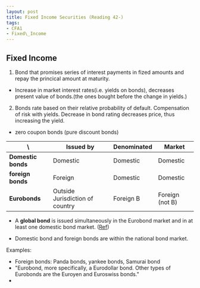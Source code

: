 ```yaml
---
layout: post
title: Fixed Income Securities (Reading 42-) 
tags: 
- CFA1
- Fixed\_Income
---
```

<script src="https://cdn.mathjax.org/mathjax/latest/MathJax.js?config=TeX-AMS-MML_HTMLorMML" type="text/javascript"></script>


## Fixed Income

1.  Bond that promises series of interest payments in fized amounts and repay the princical amount at maturity.  
  - Increase in market interest rates(i.e. yields on bonds), decreases present value of bonds.(the ones bought before the change in yields.) 

2. Bonds rate based on their relative probability of default. Compensation of risk with yields. Decrease in bond rating decreases price, thus increasing the yield.



* zero coupon bonds (pure discount bonds)
 


  


 \  | Issued by | Denominated | Market
----|----|----|---- 
**Domestic bonds** | Domestic | Domestic | Domestic
**foreign bonds** | Foreign | Domestic | Domestic
**Eurobonds** | Outside Jurisdiction of country | Foreign B | Foreign (not B)


- A **global bond** is issued simultaneously in the Eurobond market and in at least one domestic bond market.
([Ref](http://remington-work.blogspot.com/2009/07/foreign-vs-euro-vs-global-bonds.html))

- Domestic bond and foreign bonds are within the national bond market.


Examples:
- Foreign bonds: Panda bonds, yankee bonds, Samurai bond
- "Eurobond, more specifically, a Eurodollar bond. Other types of Eurobonds are the Euroyen and Euroswiss bonds."
- 
